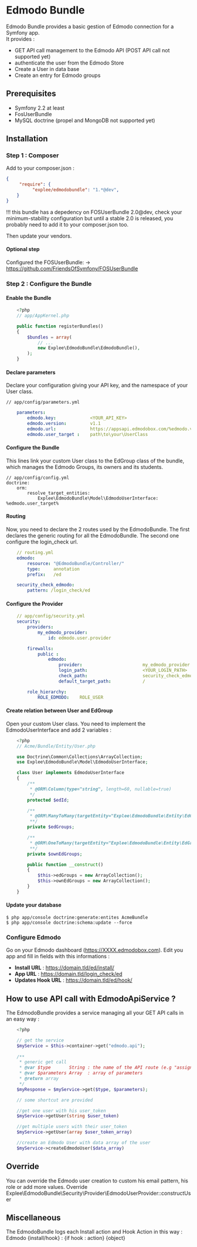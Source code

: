 # Edmodo Bundle

Edmodo Bundle provides a basic gestion of Edmodo connection for a Symfony app.  
It provides :  

* GET API call management to the Edmodo API (POST API call not supported yet)
* authenticate the user from the Edmodo Store
* Create a User in data base
* Create an entry for Edmodo groups

## Prerequisites

* Symfony 2.2 at least
* FosUserBundle
* MySQL doctrine (propel and MongoDB not supported yet)

## Installation

### Step 1 : Composer

Add to your composer.json :  
``` json
{
     "require": {
          "explee/edmodobundle": "1.*@dev",
    }
}
```
!!! this bundle has a depedency on FOSUserBundle 2.0@dev, check your minimum-stability configuration but until a stable 2.0 is released, you probably need to add it to your composer.json too.

Then update your vendors.

#### Optional step
Configured the FOSUserBundle:  -> https://github.com/FriendsOfSymfony/FOSUserBundle

### Step 2 : Configure the Bundle

#### Enable the Bundle

``` php
    <?php
    // app/AppKernel.php

    public function registerBundles()
    {
        $bundles = array(
            // ...
            new Explee\EdmodoBundle\EdmodoBundle(),
        );
    }
```
#### Declare parameters

Declare your configuration giving your API key, and the namespace of your User class.

    // app/config/parameters.yml
``` yml
    parameters:
        edmodo.key:             <YOUR_API_KEY>
        edmodo.version:         v1.1                                            #the version of the API
        edmodo.url:             https://appsapi.edmodobox.com/%edmodo.version%  #the url of the edmodo API
        edmodo.user_target :    path\to\your\UserClass
```
#### Configure the Bundle    

This lines link your custom User class to the EdGroup class of the bundle, which manages the Edmodo Groups, its owners and its students.

    // app/config/config.yml
    doctrine:
        orm:
            resolve_target_entities:
                Explee\EdmodoBundle\Model\EdmodoUserInterface: %edmodo.user_target%


#### Routing

Now, you need to declare the 2 routes used by the EdmodoBundle. The first declares the generic routing for all the EdmodoBundle. The second one configure the login_check url.
``` yml
    // routing.yml
    edmodo:
        resource: "@EdmodoBundle/Controller/"
        type:     annotation
        prefix:   /ed

    security_check_edmodo:
        pattern: /login_check/ed
```

#### Configure the Provider
``` yml
    // app/config/security.yml
    security:
        providers:
            my_edmodo_provider:
                id: edmodo.user.provider

        firewalls:
            public :
                edmodo:
                    provider:                       my_edmodo_provider
                    login_path:                     <YOUR_LOGIN_PATH>
                    check_path:                     security_check_edmodo
                    default_target_path:            /

        role_hierarchy:
            ROLE_EDMODO:    ROLE_USER
```
#### Create relation between User and EdGroup

Open your custom User class. You need to implement the EdmodoUserInterface and add 2 variables :
``` php
    <?php
    // Acme/Bundle/Entity/User.php

    use Doctrine\Common\Collections\ArrayCollection;
    use Explee\EdmodoBundle\Model\EdmodoUserInterface;

    class User implements EdmodoUserInterface
    {
        /**
         * @ORM\Column(type="string", length=60, nullable=true)
         */
        protected $edId;

        /**
         * @ORM\ManyToMany(targetEntity="Explee\EdmodoBundle\Entity\EdGroup", mappedBy="users")
         **/
        private $edGroups;

        /**
         * @ORM\OneToMany(targetEntity="Explee\EdmodoBundle\Entity\EdGroup", mappedBy="owner")
         **/
        private $ownEdGroups;

        public function __construct()
        {
            $this->edGroups = new ArrayCollection();
            $this->ownEdGroups = new ArrayCollection();
        }
    }
```

#### Update your database

    $ php app/console doctrine:generate:entites AcmeBundle
    $ php app/console doctrine:schema:update --force

### Configure Edmodo

Go on your Edmodo dashboard (https://XXXX.edmodobox.com). Edit you app and fill in fields with this informations :

* **Install URL** :      https://domain.tld/ed/install/
* **App URL** :          https://domain.tld/login_check/ed
* **Updates Hook URL** : https://domain.tld/ed/hook/

## How to use API call with EdmodoApiService ?

The EdmodoBundle provides a service managing all your GET API calls in an easy way :
``` php
    <?php

    // get the service
    $myService = $this->container->get("edmodo.api");
    
    /**
     * generic get call
     * @var $type       String : the name of the API route (e.g "assignmentStatus", "users")
     * @var $parameters Array  : array of parameters
     * @return array
     */
    $myResponse = $myService->get($type, $parameters);

    // some shortcut are provided

    //get one user with his user_token
    $myService->getUser(string $user_token)

    //get multiple users with their user_token
    $myService->getUser(array $user_token_array)

    //create an Edmodo User with data array of the user
    $myService->createEdmodoUser($data_array)
```

## Override

You can override the Edmodo user creation to custom his email pattern, his role or add more values. Override Explee\EdmodoBundle\Security\Provider\EdmodoUserProvider::constructUser

## Miscellaneous
The EdmodoBundle logs each Install action and Hook Action in this way :  
Edmodo  {install/hook} : {if hook : action} {object}  
  
